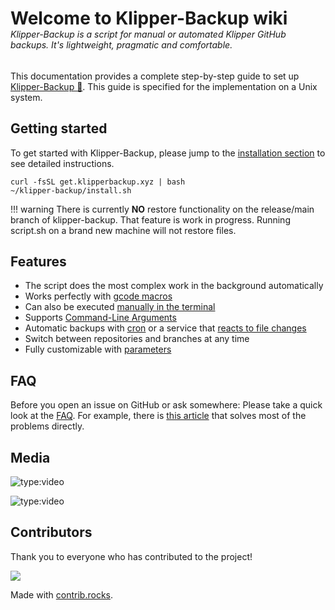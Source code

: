 <h1 style="margin-bottom:0;">Welcome to Klipper-Backup wiki</h1>
<h6 style="margin-top:0;">Klipper-Backup is a script for manual or automated Klipper GitHub backups. It's lightweight, pragmatic and comfortable.</h6>  

This documentation provides a complete step-by-step guide to set up [Klipper-Backup 💾](https://github.com/Staubgeborener/klipper-backup). This guide is specified for the implementation on a Unix system.

## Getting started
To get started with Klipper-Backup, please jump to the [installation section](installation.md) to see detailed instructions.

```shell
curl -fsSL get.klipperbackup.xyz | bash
~/klipper-backup/install.sh
```
!!! warning 
    There is currently **NO** restore functionality on the release/main branch of klipper-backup. That feature is work in progress. Running script.sh on a brand new machine will not restore files.

## Features
- The script does the most complex work in the background automatically
- Works perfectly with [gcode macros](manual.md/#klipper-macro)
- Can also be executed [manually in the terminal](manual.md/#shell)
- Supports [Command-Line Arguments](alternative-methods.md/#command-line-arguments)
- Automatic backups with [cron](automation.md/#cron) or a service that [reacts to file changes](automation.md/#backup-on-file-changes)
- Switch between repositories and branches at any time
- Fully customizable with [parameters](configuration.md)

## FAQ
Before you open an issue on GitHub or ask somewhere: Please take a quick look at the [FAQ](faq.md). For example, there is [this article](faq.md/#fix-git-errors) that solves most of the problems directly.

## Media
![type:video](https://www.youtube.com/embed/47qV9BE2n_Y)

![type:video](https://www.youtube.com/embed/J4_dlCtZY48)

## Contributors
<p>Thank you to everyone who has contributed to the project!</p>
<a href="https://github.com/staubgeborener/klipper-backup/graphs/contributors">
  <img src="https://contrib.rocks/image?repo=staubgeborener/klipper-backup" />
</a>

Made with [contrib.rocks](https://contrib.rocks).

